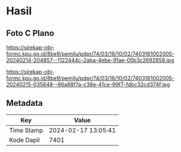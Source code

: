 # Hasil

## Foto C Plano

https://sirekap-obj-formc.kpu.go.id/8be9/pemilu/pdpr/74/03/16/10/02/7403161002005-20240214-204857--1122444c-2aba-4ebe-91ae-05b3c2692858.jpg

https://sirekap-obj-formc.kpu.go.id/8be9/pemilu/pdpr/74/03/16/10/02/7403161002005-20240215-035648--86a88f7a-c38e-41ce-99f7-fdbc32cd374f.jpg


## Metadata

| Key        | Value               |
| ---------- | ------------------- |
| Time Stamp | 2024-02-17 13:05:41 |
| Kode Dapil | 7401                |



